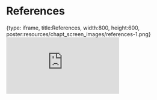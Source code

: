 # References
 
{type: iframe, title:References, width:800, height:600, poster:resources/chapt_screen_images/references-1.png}
![](https://vgaysin1.github.io/CURE-MicrobialMysteries-test/references-1.html)
 

 
